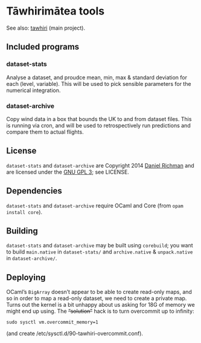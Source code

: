 # T&#257;whirim&#257;tea tools

See also: [tawhiri](https://github.com/cuspaceflight/tawhiri) (main project).

## Included programs

### dataset-stats

Analyse a dataset, and proudce mean, min, max & standard deviation for each
(level, variable). This will be used to pick sensible parameters for the
numerical integration.

### dataset-archive

Copy wind data in a box that bounds the UK to and from dataset files. This is
running via cron, and will be used to retrospectively run predictions and
compare them to actual flights.

## License

`dataset-stats` and `dataset-archive` are Copyright 2014
[Daniel Richman](http://www.danielrichman.co.uk/) and are licensed under the
[GNU GPL 3](http://gplv3.fsf.org/); see LICENSE.

## Dependencies

`dataset-stats` and `dataset-archive` require OCaml and Core
(from `opam install core`).

## Building

`dataset-stats` and `dataset-archive` may be built using `corebuild`; you
want to build `main.native` in `dataset-stats/` and `archive.native` &
`unpack.native` in `dataset-archive/`.

## Deploying

OCaml’s `BigArray` doesn’t appear to be able to create read-only maps, and
so in order to map a read-only dataset, we need to create a private map.
Turns out the kernel is a bit unhappy about us asking for 18G of memory we
might end up using. The ~~“solution”~~ hack is to turn overcommit up to
infinity:

`sudo sysctl vm.overcommit_memory=1`

(and create /etc/sysctl.d/90-tawhiri-overcommit.conf).

